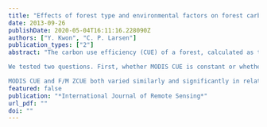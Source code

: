 ```yaml
---
title: "Effects of forest type and environmental factors on forest carbon use efficiency assessed using MODIS and FIA data across the eastern USA"
date: 2013-09-26
publishDate: 2020-05-04T16:11:16.228090Z
authors: ["Y. Kwon", "C. P. Larsen"]
publication_types: ["2"]
abstract: "The carbon use efficiency (CUE) of a forest, calculated as the ratio of net primary productivity (NPP) to gross primary productivity (GPP), measures how efficiently a forest sequesters atmospheric carbon. Some prior research has suggested that CUE varies with environmental conditions, while other suggests that CUE is constant. Research using Moderate Resolution Imaging Spectroradiometer (MODIS) data has indicated a variable CUE, but those results are suspected because MODIS NPP data have not been well validated.

We tested two questions. First, whether MODIS CUE is constant or whether it varies by forest type, climate, and geographic factors across the eastern USA. Second, whether those results occur when field-based NPP data are employed. We used MODIS model-based estimates of GPP and NPP, and forest inventory and anlaysis (FIA) field-based estimates of NPP data. We calculated two estimates of CUE for forest in 390 km2 hexagons: (1) MODIS CUE as MODIS NPP divided by MODIS GPP and (2) F/M ZCUE as the standardized difference between FIA NPP and MODIS GPP.

MODIS CUE and F/M ZCUE both varied similarly and significantly in relation to forest type, and climatic and geographic factors, strongly supporting a variable rather than a constant CUE. The CUE was significantly higher in deciduous than in mixed and evergreen forests. Regression models indicated that CUE decreased with increases in temperature and precipitation and increased with latitude and altitude. The similar trends in MODIS CUE and F/M ZCUE support the use of the more easily obtained MODIS CUE."
featured: false
publication: "*International Journal of Remote Sensing*"
url_pdf: ""
doi: ""
---
```


